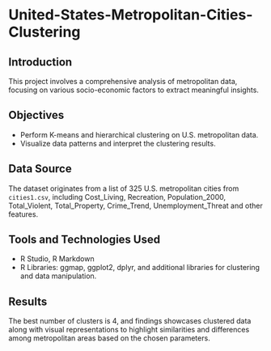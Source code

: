 # United-States-Metropolitan-Cities-Clustering

## Introduction

This project involves a comprehensive analysis of metropolitan data, focusing on various socio-economic factors to extract meaningful insights.

## Objectives

- Perform K-means and hierarchical clustering on U.S. metropolitan data.
- Visualize data patterns and interpret the clustering results.

## Data Source

The dataset originates from a list of 325 U.S. metropolitan cities from `cities1.csv`, including Cost_Living, Recreation, Population_2000, Total_Violent, Total_Property, Crime_Trend, Unemployment_Threat and other features.


## Tools and Technologies Used

- R Studio, R Markdown
- R Libraries: ggmap, ggplot2, dplyr, and additional libraries for clustering and data manipulation.

## Results

The best number of clusters is 4, and findings showcases clustered data along with visual representations to highlight similarities and differences among metropolitan areas based on the chosen parameters.




